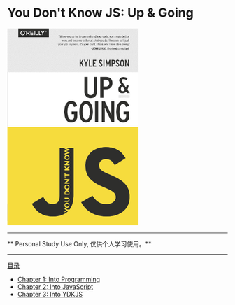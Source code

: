 # You Don't Know JS: Up & Going

<img src="cover.jpg" width="300">

-----

** Personal Study Use Only, 仅供个人学习使用。**

-----

[目录](toc.md)

* [Chapter 1: Into Programming](ch1.md)
* [Chapter 2: Into JavaScript](ch2.md)
* [Chapter 3: Into YDKJS](ch3.md)
